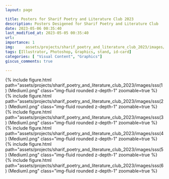 ```yaml
---
layout: page

title: Posters for Sharif Poetry and Literature Club 2023
description: Posters Desigened for Sharif Poetry and Literature Club 
date: 2023-05-06 00:35:40 
last_modified_at: 2023-05-05 00:35:40 
url: 
importance: 1
img:     assets/projects/sharif_poetry_and_literature_club_2023/images/sss (0) (Medium).png
tags: [Illustrator, Photoshop, Graphics, stand, id-card]
categories: [ "Visual Content", "Graphics"]
giscus_comments: true

---
```



<div class="row mt-3">
    <div class="col-sm mt-3 mt-md-0">
        {% include figure.html path="assets/projects/sharif_poetry_and_literature_club_2023/images/sss(1) (Medium).png" class="img-fluid rounded z-depth-1" zoomable=true %}
    </div>
    <div class="col-sm mt-3 mt-md-0">
        {% include figure.html path="assets/projects/sharif_poetry_and_literature_club_2023/images/sss(2) (Medium).png" class="img-fluid rounded z-depth-1" zoomable=true %}
    </div>
        </div>
    <div class="col-sm mt-3 mt-md-0">
        {% include figure.html path="assets/projects/sharif_poetry_and_literature_club_2023/images/sss(3) (Medium).png" class="img-fluid rounded z-depth-1" zoomable=true %}
    </div>
    

</div>

<div class="row mt-3">
    <div class="col-sm mt-3 mt-md-0">
        {% include figure.html path="assets/projects/sharif_poetry_and_literature_club_2023/images/sss(4) (Medium).png" class="img-fluid rounded z-depth-1" zoomable=true %}
    </div>
    <div class="col-sm mt-3 mt-md-0">
        {% include figure.html path="assets/projects/sharif_poetry_and_literature_club_2023/images/sss(5) (Medium).png" class="img-fluid rounded z-depth-1" zoomable=true %}
    </div>
        <div class="col-sm mt-3 mt-md-0">
        {% include figure.html path="assets/projects/sharif_poetry_and_literature_club_2023/images/sss(6) (Medium).png" class="img-fluid rounded z-depth-1" zoomable=true %}
    </div>
</div>